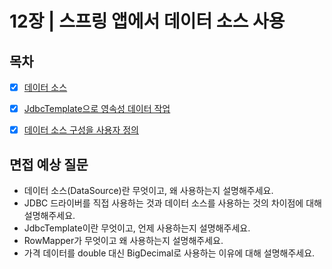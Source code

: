 # 12장 | 스프링 앱에서 데이터 소스 사용

## 목차

- [x] [데이터 소스](./12.1_data_source.md)
- [x] [JdbcTemplate으로 영속성 데이터 작업](./12.2_working_with_persistent_data_using_jdbc_template%20.md)
- [x] [데이터 소스 구성을 사용자 정의](./12.3_customizing_data_source_configuration.md)


## 면접 예상 질문
- 데이터 소스(DataSource)란 무엇이고, 왜 사용하는지 설명해주세요.
- JDBC 드라이버를 직접 사용하는 것과 데이터 소스를 사용하는 것의 차이점에 대해 설명해주세요.
- JdbcTemplate이란 무엇이고, 언제 사용하는지 설명해주세요.
- RowMapper가 무엇이고 왜 사용하는지 설명해주세요.
- 가격 데이터를 double 대신 BigDecimal로 사용하는 이유에 대해 설명해주세요.